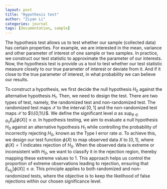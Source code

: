 ```yaml
---
layout: post
title: "Hypothesis test"
author: "Ziyan Li"
categories: journal
tags: [documentation, sample]
---
```

The hypothesis test allows us to test whether our sample (collected data) has certain properties. For example, we are interested in the mean, variance and other parameter of interest of one sample or two samples. In practice, we construct our test statistic to approximate the parameter of our interests. Now, the hypothesis test is provide us a tool to test whether our test statistic measure closely to our true parameter of interest or deviate from it. And if it close to the true parameter of interest, in what probability we can believe our results.

To construct a hypothesis, we first decide the null hypothesis $H_0$ against the alternative hypothesis $H_1$. Then, we need to design the test. There are two types of test, namely, the randomized test and non-randomized test. The randomized test maps $\mathscr{X}$ to the interval $[0,1]$ and the non-randomized test maps $\mathscr{X}$ to $\\{0,1\\}$. We define the significant level $\alpha$ as $\sup_{\theta \in \Theta_0} E_{\theta}[\phi(X)] \leq \alpha$. In hypothesis testing, we aim to evaluate a null hypothesis $H_0$ against an alternative hypothesis $H_1$ while controlling the probability of incorrectly rejecting $H_0$, known as the Type I error rate $\alpha$. To achieve this, we design our test function $\phi(X)$ to map observed data $X$ to $[0, 1]$, where $\phi(X) = 1$ indicates rejection of $H_0$. When the observed data is extreme or inconsistent with $H_0$, we want to classify it in the rejection region, thereby mapping these extreme values to $1$. This approach helps us control the proportion of extreme observations leading to rejection, ensuring that $E_{H_0}[\phi(X)] \leq \alpha$. This principle applies to both randomized and non-randomized tests, where the objective is to keep the likelihood of false rejections within our chosen significance level.
